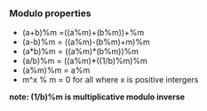 ### Modulo properties
- (a+b)%m =((a%m)+(b%m))+%m
- (a-b)%m = ((a%m)-(b%m)+m)%m
- (a*b)%m = ((a%m)\*(b%m))%m
- (a/b)%m = ((a%m)*((1/b)%m)%m
- (a%m)%m = a%m
- m^x % m = 0 for all where x is positive intergers

**note: (1/b)%m is multiplicative modulo inverse**